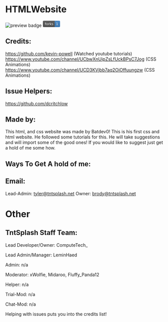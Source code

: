 # HTMLWebsite
<img alt="preview badge" src="https://img.shields.io/github/issues/TNTSPLASH-ORG/htmlwebsite"> <svg xmlns="http://www.w3.org/2000/svg" xmlns:xlink="http://www.w3.org/1999/xlink" width="54" height="20"><linearGradient id="b" x2="0" y2="100%"><stop offset="0" stop-color="#bbb" stop-opacity=".1"/><stop offset="1" stop-opacity=".1"/></linearGradient><clipPath id="a"><rect width="54" height="20" rx="3" fill="#fff"/></clipPath><g clip-path="url(#a)"><path fill="#555" d="M0 0h37v20H0z"/><path fill="#4183c4" d="M37 0h17v20H37z"/><path fill="url(#b)" d="M0 0h54v20H0z"/></g><g fill="#fff" text-anchor="middle" font-family="DejaVu Sans,Verdana,Geneva,sans-serif" font-size="110"> <text x="195" y="150" fill="#010101" fill-opacity=".3" transform="scale(.1)" textLength="270">forks</text><text x="195" y="140" transform="scale(.1)" textLength="270">forks</text><text x="445" y="150" fill="#010101" fill-opacity=".3" transform="scale(.1)" textLength="70">1</text><text x="445" y="140" transform="scale(.1)" textLength="70">1</text></g><a target="_blank" xlink:href="https://github.com/TNTSPLASH-ORG/htmlwebsite/fork"><path fill="rgba(0,0,0,0)" d="M0 0h37v20H0z"/></a> <a target="_blank" xlink:href="https://github.com/TNTSPLASH-ORG/htmlwebsite/network"><path fill="rgba(0,0,0,0)" d="M37 0h17v20H37z"/></a></svg>
## Credits:
https://github.com/kevin-powell (Watched youtube tutorials)
https://www.youtube.com/channel/UCbwXnUipZsLfUckBPsC7Jog (CSS Animations) 
https://www.youtube.com/channel/UCD3KVjbb7aq2OiOffuungzw (CSS Animations)
## Issue Helpers:
https://github.com/dcritchlow 
## Made by:

This html, and css website was made by Batdev0! This is his first css and html website. He followed some tutorials for this.
He will take suggestions and will import some of the good ones! If you would like to suggest just get a hold of me some how.

## Ways To Get A hold of me:

## Email:

 Lead-Admin:  tyler@tntsplash.net
 Owner: brody@tntsplash.net

# Other

## TntSplash Staff Team:

  Lead Developer/Owner: ComputeTech_
  
  Lead Admin/Manager: LeminHaed
  
  Admin: n/a
  
  Moderator: xWolfie, Midaroo, Fluffy_Panda12 
  
  Helper: n/a
  
  Trial-Mod: n/a
  
  Chat-Mod: n/a
  

Helping with issues puts you into the credits list!
